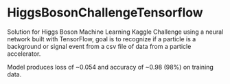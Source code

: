# HiggsBosonChallengeTensorflow

Solution for Higgs Boson Machine Learning Kaggle Challenge using a neural network built with TensorFlow, goal is to recognize if a particle is a background or signal event from a csv file of data from a particle accelerator.

Model produces loss of ~0.054 and accuracy of ~0.98 (98%) on training data.
